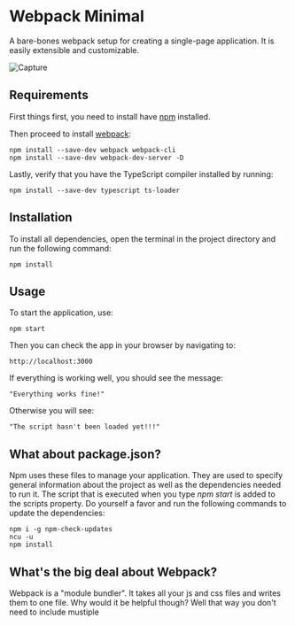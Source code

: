 # Webpack Minimal
A bare-bones webpack setup for creating a single-page application.
It is easily extensible and customizable.

![Capture](https://user-images.githubusercontent.com/37275728/186276468-2543c207-f235-43b9-b9d1-f3ad8d393ba6.PNG)

## Requirements

First things first, you need to install have [npm](https://www.npmjs.com/) installed.

Then proceed to install [webpack](https://webpack.js.org/):
    
    npm install --save-dev webpack webpack-cli
    npm install --save-dev webpack-dev-server -D
    
Lastly, verify that you have the TypeScript compiler installed by running:

    npm install --save-dev typescript ts-loader

## Installation

To install all dependencies, open the terminal in the project directory and run the following command:

    npm install

## Usage

To start the application, use:

    npm start

Then you can check the app in your browser by navigating to:

    http://localhost:3000

If everything is working well, you should see the message:

    "Everything works fine!"

Otherwise you will see:

    "The script hasn't been loaded yet!!!"

## What about package.json?

Npm uses these files to manage your application.
They are used to specify general information about the project as well as the dependencies needed to run it.
The script that is executed when you type *npm start* is added to the scripts property.
Do yourself a favor and run the following commands to update the dependencies: 

    npm i -g npm-check-updates
    ncu -u
    npm install

## What's the big deal about Webpack? 

Webpack is a "module bundler". It takes all your js and css files and writes them to one file. Why would it be helpful though? Well that way you don't need to include mustiple *<script>* tags in your html files. 
    
One instresting thing in webpack.config.js file is *devServer*.
    
Under the hood, Webpack dev server is a mini Node.js Express server. That server listens to when files were changed, and reloads the html files.

## What about the TypeScript itself?

TypeScript is configured using tsconfig.json where you can specify to which version of JavaScript should it be transpiled.
